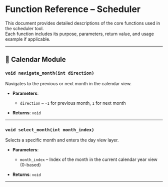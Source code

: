 # Function Reference – Scheduler

This document provides detailed descriptions of the core functions used in the scheduler tool.  
Each function includes its purpose, parameters, return value, and usage example if applicable.

---

## 📅 Calendar Module

### `void navigate_month(int direction)`

Navigates to the previous or next month in the calendar view.

- **Parameters**:
  - `direction` – `-1` for previous month, `1` for next month

- **Returns**: `void`

---

### `void select_month(int month_index)`

Selects a specific month and enters the day view layer.

- **Parameters**:
  - `month_index` – Index of the month in the current calendar year view (0-based)

- **Returns**: `void`

---

